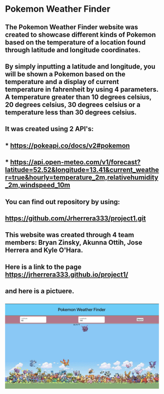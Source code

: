 # Pokemon Weather Finder

## The Pokemon Weather Finder website was created to showcase different kinds of Pokemon based on the temperature of a location found through latitude and longitude coordinates. 

## By simply inputting a latitude and longitude, you will be shown a Pokemon based on the temperature and a display of current temperature in fahrenheit by using 4 parameters. A temperature greater than 10 degrees celsius, 20 degrees celsius, 30 degrees celsius or a temperature less than 30 degrees celsius.

## It was created using 2 API's:

 ##    * https://pokeapi.co/docs/v2#pokemon

  ##   * https://api.open-meteo.com/v1/forecast?latitude=52.52&longitude=13.41&current_weather=true&hourly=temperature_2m,relativehumidity_2m,windspeed_10m

## You can find out repository by using:
 ## https://github.com/Jrherrera333/project1.git

## This website was created through 4 team members: Bryan Zinsky, Akunna Ottih, Jose Herrera and Kyle O'Hara. 
## Here is a link to the page https://jrherrera333.github.io/project1/
## and here is a pictuere.
## ![Alt text](<pokemon pic.png>)